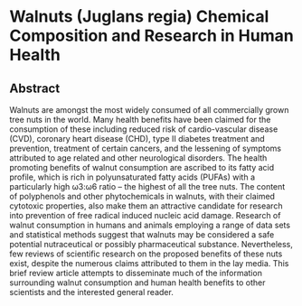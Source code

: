 # Walnuts (Juglans regia) Chemical Composition and Research in Human Health

## Abstract

Walnuts are amongst the most widely consumed of all commercially grown tree nuts in the world. Many health benefits have been claimed for the consumption of these including reduced risk of cardio-vascular disease (CVD), coronary heart disease (CHD), type II diabetes treatment and prevention, treatment of certain cancers, and the lessening of symptoms attributed to age related and other neurological disorders. The health promoting benefits of walnut consumption are ascribed to its fatty acid profile, which is rich in polyunsaturated fatty acids (PUFAs) with a particularly high ω3:ω6 ratio – the highest of all the tree nuts. The content of polyphenols and other phytochemicals in walnuts, with their claimed cytotoxic properties, also make them an attractive candidate for research into prevention of free radical induced nucleic acid damage. Research of walnut consumption in humans and animals employing a range of data sets and statistical methods suggest that walnuts may be considered a safe potential nutraceutical or possibly pharmaceutical substance. Nevertheless, few reviews of scientific research on the proposed benefits of these nuts exist, despite the numerous claims attributed to them in the lay media. This brief review article attempts to disseminate much of the information surrounding walnut consumption and human health benefits to other scientists and the interested general reader.